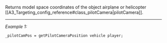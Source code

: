 Returns model space coordinates of the object airplane or helicopter [[A3_Targeting_config_reference#class_pilotCamera|pilotCamera]].


---
*Example 1:*
```sqf
_pilotCamPos = getPilotCameraPosition vehicle player;
```